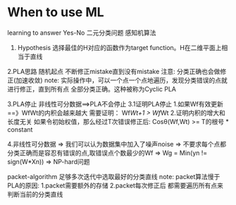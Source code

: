 # When to use ML
learning to answer Yes-No  二元分类问题
感知机算法

1. Hypothesis
选择最佳的H对应的函数作为target function。H在二维平面上相当于直线

2.PLA思路
随机起点  不断修正mistake直到没有mistake
注意: 分类正确也会做修正(加速收敛)
note:
实际操作中，可以一个点一个点地遍历，发现分类错误的点就进行修正，直到所有点
全部分类正确。这种被称为Cyclic PLA

3.PLA停止
非线性可分数据==>PLA不会停止
3.1证明PLA停止
1.如果Wf有效更新
==》WfWt的内积会越来越大
需要证明：  Wf*Wt+1 > Wf*Wt
2.证明内积的增大和长度无关
如果令初始权值，那么经过T次错误修正后:
Cosθ(Wf,Wt) >= T的根号 * constant

4.非线性可分数据
=> 我们可以认为数据集中加入了噪声noise
=> 不要求每个点都分类正确而是容忍有错误的点,取错误点个数最少的Wf
=> Wg = Min(yn != sign(W*Xn))
=> NP-hard问题

packet-algorithm
足够多次迭代中选取最好的分类直线
note:
packet算法慢于PLA的原因:
1.packet需要额外的存储
2.packet每次修正后 都需要遍历所有点来判断当前的分类直线
